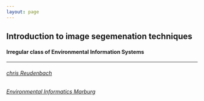 ```yaml
---
layout: page
--- 
```




## Introduction to image segemenation techniques

#### Irregular class of Environmental Information Systems

----

###### [chris Reudenbach](https://www.github.com/gisma)
###### [Environmental Informatics Marburg](https://www.uni-marburg.de/de/fb19/disciplines/physisch/umweltinformatik)



